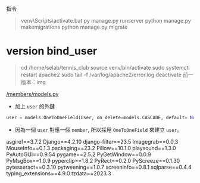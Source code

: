 指令
> venv\Scripts\activate.bat
> py manage.py runserver
> python manage.py makemigrations
> python manage.py migrate
# version bind_user
> cd /home/selab/tennis_club
> source venv/bin/activate
> sudo systemctl restart apache2
> sudo tail -f /var/log/apache2/error.log
> deactivate
前一版本：img

[/members/models.py](/members/models.py)
* 加上 `user` 的外鍵
```python
user = models.OneToOneField(User, on_delete=models.CASCADE, default= None, blank=True, null=True)
```
* 因為一個 `user` 對應一個 `member`, 所以採用 `OneToOneField` 來建立 `user`。

asgiref==3.7.2
Django==4.2.10
django-filter==23.5
Imagegrab==0.0.3
MouseInfo==0.1.3
packaging==23.2
Pillow==10.1.0
playsound==1.3.0
PyAutoGUI==0.9.54
pygame==2.5.2
PyGetWindow==0.0.9
PyMsgBox==1.0.9
pyperclip==1.8.2
PyRect==0.2.0
PyScreeze==0.1.30
pytesseract==0.3.10
pytweening==1.0.7
screeninfo==0.8.1
sqlparse==0.4.4
typing_extensions==4.9.0
tzdata==2023.3


